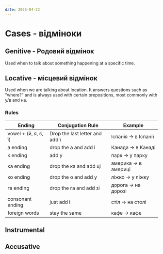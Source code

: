 ```yaml
---
date: 2025-04-22
---
```

# Cases - відміноки

## Genitive - Родовий відмінок

Used when to talk about something happening at a specific time.

## Locative - 	місцевий відмінок

Used when we are talking about location.  It answers questions such as “where?”
and is always used with certain prepositions, most commonly with у/в and на.

### Rules

| Ending               | Conjugation Rule               | Example              |
| -------------------- | ------------------------------ | -------------------- |
| vowel + (й, я, є, ї) | Drop the last letter and add ї | Іспанія -> в Іспанії |
| а ending             | drop the а and add і           | Канада -> в Канаді   |
| к ending             | add у                          | парк -> у парку      |
| ка ending            | drop the ка and add ці         | америка -> в америці |
| ко ending            | drop the o and add y           | ліжко -> у ліжку     |
| га ending            | drop the га and add зі         | дорога -> на дорозі  |
| consonant ending     | just add i                     | стіл -> на столі     |
| foreign words        | stay the same                  | кафе -> кафе         |


## Instrumental

## Accusative